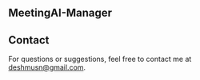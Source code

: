 ## MeetingAI-Manager



## Contact

For questions or suggestions, feel free to contact me at [deshmusn@gmail.com](mailto:deshmusn@gmail.com).
